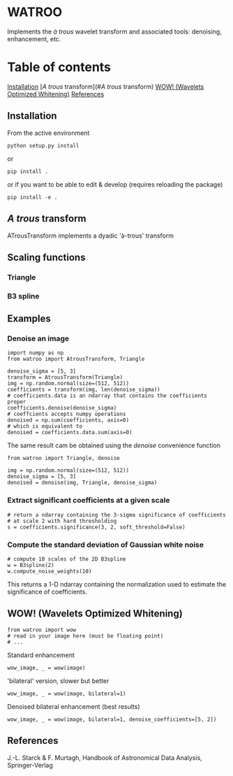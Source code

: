 # WATROO

Implements the _à trous_ wavelet transform and associated tools: denoising, enhancement, etc.

# Table of contents

[Installation](#Installation)
[_A trous_ transform](#_A trous_ transform)
[WOW! (Wavelets Optimized Whitening)](#WOW! (Wavelets Optimized Whitening))
[References](#References)

## Installation

From the active environment

    python setup.py install

or

    pip install .

or if you want to be able to edit & develop (requires reloading the package)

    pip install -e .

## _A trous_ transform

ATrousTransform implements a dyadic 'à-trous' transform

## Scaling functions

### Triangle

### B3 spline

## Examples

### Denoise an image 

    import numpy as np
    from watroo import AtrousTransform, Triangle

    denoise_sigma = [5, 3]
    transform = AtrousTransform(Triangle)
    img = np.random.normal(size=(512, 512))
    coefficients = transform(img, len(denoise_sigma))
    # coefficients.data is an ndarray that contains the coefficients proper
    coefficients.denoise(denoise_sigma)
    # coeffcients accepts numpy operations
    denoised = np.sum(coefficients, axis=0)
    # which is equivalent to
    denoised = coefficients.data.sum(axis=0)

The same result cam be obtained using the *denoise* convenience function

    from watroo import Triangle, denoise

    img = np.random.normal(size=(512, 512))
    denoise_sigma = [5, 3]
    denoised = denoise(img, Triangle, denoise_sigma)

### Extract significant coefficients at a given scale

    # return a ndarray containing the 3-sigma significance of coefficients
    # at scale 2 with hard thresholding
    s = coefficients.significance(3, 2, soft_threshold=False)

### Compute the standard deviation of Gaussian white noise

    # compute 10 scales of the 2D B3spline
    w = B3spline(2)
    w.compute_noise_weights(10)

This returns a 1-D ndarray containing the normalization
used to estimate the significance of coefficients.

## WOW! (Wavelets Optimized Whitening)

    from watroo import wow
    # read in your image here (must be floating point)
    # ...

Standard enhancement

    wow_image, _ = wow(image)

'bilateral' version, slower but better

    wow_image, _ = wow(image, bilateral=1)

Denoised bilateral enhancement (best results)

    wow_image, _ = wow(image, bilateral=1, denoise_coefficients=[5, 2])

## References

J.-L. Starck & F. Murtagh, Handbook of Astronomical Data 
Analysis, Springer-Verlag
